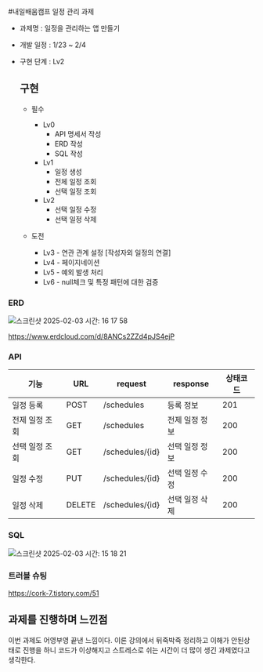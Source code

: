 #내일배움캠프 일정 관리 과제

* 과제명 : 일정을 관리하는 앱 만들기
* 개발 일정 : 1/23 ~ 2/4
* 구현 단계 : Lv2

  ## 구현
  * 필수
    * Lv0
       - API 명세서 작성
       - ERD 작성
       - SQL 작성
    * Lv1
       - 일정 생성
       - 전체 일정 조회
       - 선택 일정 조회
    * Lv2
       - 선택 일정 수정
       - 선택 일정 삭제
     
  * 도전
    * Lv3 - 연관 관계 설정 [작성자외 일정의 연결]
    * Lv4 - 페이지네이션
    * Lv5 - 예외 발생 처리
    * Lv6 - null체크 및 특정 패턴에 대한 검증

### ERD
![스크린샷 2025-02-03 시간: 16 17 58](https://github.com/user-attachments/assets/02a5b21e-5fd3-4ea1-b068-93cb179b27f6)

https://www.erdcloud.com/d/8ANCs2ZZd4pJS4ejP

### API
|기능|URL|request|response|상태코드|
|---|---|---|---|-----|
|일정 등록|POST|/schedules|등록 정보|201|
|전제 일정 조회|GET|/schedules|전제 일정 정보|200|
|선택 일정 조회|GET|/schedules/{id}|선택 일정 정보|200|
|일정 수정|PUT|/schedules/{id}|선택 일정 수정|200|
|일정 삭제|DELETE|/schedules/{id}|선택 일정 삭제|200|

### SQL
![스크린샷 2025-02-03 시간: 15 18 21](https://github.com/user-attachments/assets/4875d760-0dc7-443d-bbe5-69e66f93f0fe)

### 트러블 슈팅
https://cork-7.tistory.com/51

## 과제를 진행하며 느낀점
이번 과제도 어영부영 끝낸 느낌이다.
이론 강의에서 뒤죽박죽 정리하고 이해가 안된상태로 진행을 하니 코드가 이상해지고 스트레스로 쉬는 시간이 더 많이 생긴 과제였다고 생각한다.
